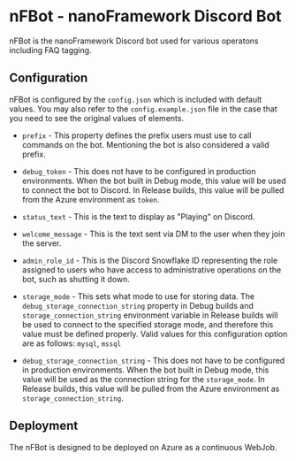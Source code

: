 # nFBot - nanoFramework Discord Bot

nFBot is the nanoFramework Discord bot used for various operatons including FAQ tagging.

## Configuration
nFBot is configured by the `config.json` which is included with default values. You may also refer to the `config.example.json` file in the case that you need to see the original values of elements.

- `prefix` - This property defines the prefix users must use to call commands on the bot. Mentioning the bot is also considered a valid prefix.

- `debug_token` - This does not have to be configured in production environments. When the bot built in Debug mode, this value will be used to connect the bot to Discord. In Release builds, this value will be pulled from the Azure environment as `token`.

- `status_text` - This is the text to display as "Playing" on Discord.

- `welcome_message` - This is the text sent via DM to the user when they join the server.

- `admin_role_id` - This is the Discord Snowflake ID representing the role assigned to users who have access to administrative operations on the bot, such as shutting it down.

- `storage_mode` - This sets what mode to use for storing data. The `debug_storage_connection_string` property in Debug builds and `storage_connection_string` environment variable in Release builds will be used to connect to the specified storage mode, and therefore this value must be defined properly. Valid values for this configuration option are as follows: `mysql`, `mssql`

- `debug_storage_connection_string` - This does not have to be configured in production environments. When the bot built in Debug mode, this value will be used as the connection string for the `storage_mode`. In Release builds, this value will be pulled from the Azure environment as `storage_connection_string`.

## Deployment
The nFBot is designed to be deployed on Azure as a continuous WebJob.